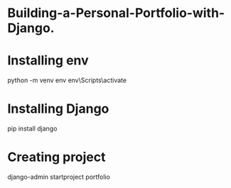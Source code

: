 # Building-a-Personal-Portfolio-with-Django.

# Installing env 
python -m venv env
env\Scripts\activate

# Installing Django
pip install django

# Creating project
django-admin startproject portfolio

